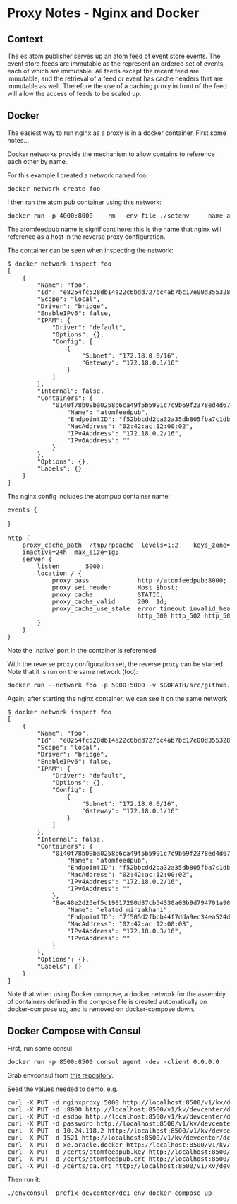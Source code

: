 # Proxy Notes - Nginx and Docker

## Context

The es atom publisher serves up an atom feed of event store events. The
event store feeds are immutable as the represent an ordered set of 
events, each of which are immutable. All feeds except the recent
feed are immutable, and the retrieval of a feed or event has
cache headers that are immutable as well. Therefore the use of 
a caching proxy in front of the feed will allow the access of 
feeds to be scaled up.

## Docker

The easiest way to run nginx as a proxy is in a docker container. First some notes...

Docker networks provide the mechanism to allow contains to reference each
other by name.

For this example I created a network named foo:

<pre>
docker network create foo
</pre>

I then ran the atom pub container using this network:

<pre>
docker run -p 4000:8000  --rm --env-file ./setenv   --name atomfeedpub --network foo xtracdev/atompub --linkhost localhost:5000 --listenaddr :8000
</pre>

The atomfeedpub name is significant here: this is the name that nginx will reference
as a host in the reverse proxy configuration.

The container can be seen when inspecting the network:

<pre>
$ docker network inspect foo
[
    {
        "Name": "foo",
        "Id": "e8254fc528db14a22c6bdd727bc4ab7bc17e00d3553287c2416653786c2d9d0d",
        "Scope": "local",
        "Driver": "bridge",
        "EnableIPv6": false,
        "IPAM": {
            "Driver": "default",
            "Options": {},
            "Config": [
                {
                    "Subnet": "172.18.0.0/16",
                    "Gateway": "172.18.0.1/16"
                }
            ]
        },
        "Internal": false,
        "Containers": {
            "0140f78b09ba0258b6ca49f5b5991c7c9b69f2378ed4d67996f3cd0aef57e60c": {
                "Name": "atomfeedpub",
                "EndpointID": "f52bbcdd2ba32a35db805fba7c1db944bb5296934043025bd9647b208f1de5ce",
                "MacAddress": "02:42:ac:12:00:02",
                "IPv4Address": "172.18.0.2/16",
                "IPv6Address": ""
            }
        },
        "Options": {},
        "Labels": {}
    }
]
</pre>

The nginx config includes the atompub container name:

<pre>
events {

}

http {
    proxy_cache_path  /tmp/rpcache  levels=1:2    keys_zone=STATIC:10m
    inactive=24h  max_size=1g;
    server {
        listen       5000;
        location / {
            proxy_pass             http://atomfeedpub:8000;
            proxy_set_header       Host $host;
            proxy_cache            STATIC;
            proxy_cache_valid      200  1d;
            proxy_cache_use_stale  error timeout invalid_header updating
                                   http_500 http_502 http_503 http_504;
        }
    }
}
</pre>

Note the 'native' port in the container is referenced.

With the reverse proxy configuration set, the reverse proxy can be started. Note
that it is run on the same network (foo):

<pre>
docker run --network foo -p 5000:5000 -v $GOPATH/src/github.com/xtraclabs/es-atom-feed-proxy/rp.conf:/etc/nginx/nginx.conf nginx
</pre>

Again, after starting the nginx container, we can see it on the same network

<pre>
$ docker network inspect foo
[
    {
        "Name": "foo",
        "Id": "e8254fc528db14a22c6bdd727bc4ab7bc17e00d3553287c2416653786c2d9d0d",
        "Scope": "local",
        "Driver": "bridge",
        "EnableIPv6": false,
        "IPAM": {
            "Driver": "default",
            "Options": {},
            "Config": [
                {
                    "Subnet": "172.18.0.0/16",
                    "Gateway": "172.18.0.1/16"
                }
            ]
        },
        "Internal": false,
        "Containers": {
            "0140f78b09ba0258b6ca49f5b5991c7c9b69f2378ed4d67996f3cd0aef57e60c": {
                "Name": "atomfeedpub",
                "EndpointID": "f52bbcdd2ba32a35db805fba7c1db944bb5296934043025bd9647b208f1de5ce",
                "MacAddress": "02:42:ac:12:00:02",
                "IPv4Address": "172.18.0.2/16",
                "IPv6Address": ""
            },
            "8ac48e2d25ef5c19017290d37cb54330a03b9d794701a9051875f3d83486ad12": {
                "Name": "elated_mirzakhani",
                "EndpointID": "7f505d2fbcb44f7dda9ec34ea524d5b0bee97ea87d00e4ff7a9103294e0d1aea",
                "MacAddress": "02:42:ac:12:00:03",
                "IPv4Address": "172.18.0.3/16",
                "IPv6Address": ""
            }
        },
        "Options": {},
        "Labels": {}
    }
]
</pre>

Note that when using Docker compose, a docker network for the assembly of containers defined
in the compose file is created automatically on docker-compose up, and is removed
on docker-compose down.

## Docker Compose with Consul

First, run some consul

<pre>
docker run -p 8500:8500 consul agent -dev -client 0.0.0.0
</pre>

Grab envconsul from [this repository](https://github.com/hashicorp/envconsul).

Seed the values needed to demo, e.g.

<pre>
curl -X PUT -d nginxproxy:5000 http://localhost:8500/v1/kv/devcenter/dc1/LINKHOST
curl -X PUT -d :8000 http://localhost:8500/v1/kv/devcenter/dc1/LISTENADDR
curl -X PUT -d esdbo http://localhost:8500/v1/kv/devcenter/dc1/DB_USER
curl -X PUT -d password http://localhost:8500/v1/kv/devcenter/dc1/DB_PASSWORD
curl -X PUT -d 10.24.118.2 http://localhost:8500/v1/kv/devcenter/dc1/DB_HOST
curl -X PUT -d 1521 http://localhost:8500/v1/kv/devcenter/dc1/DB_PORT
curl -X PUT -d xe.oracle.docker http://localhost:8500/v1/kv/devcenter/dc1/DB_SVC
curl -X PUT -d /certs/atomfeedpub.key http://localhost:8500/v1/kv/devcenter/dc1/PRIVATE_KEY
curl -X PUT -d /certs/atomfeedpub.crt http://localhost:8500/v1/kv/devcenter/dc1/CERTIFICATE
curl -X PUT -d /certs/ca.crt http://localhost:8500/v1/kv/devcenter/dc1/CACERT
</pre>

Then run it:

<pre>
./envconsul -prefix devcenter/dc1 env docker-compose up
</pre>
